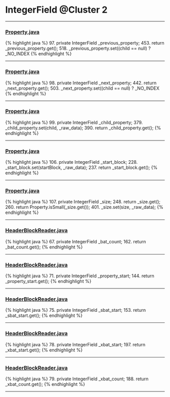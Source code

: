 # IntegerField @Cluster 2

***

### [Property.java](https://searchcode.com/codesearch/view/15642246/)
{% highlight java %}
97. private IntegerField        _previous_property;
453.     return _previous_property.get();
518.     _previous_property.set((child == null) ? _NO_INDEX
{% endhighlight %}

***

### [Property.java](https://searchcode.com/codesearch/view/15642246/)
{% highlight java %}
98. private IntegerField        _next_property;
442.     return _next_property.get();
503.     _next_property.set((child == null) ? _NO_INDEX
{% endhighlight %}

***

### [Property.java](https://searchcode.com/codesearch/view/15642246/)
{% highlight java %}
99. private IntegerField        _child_property;
379.     _child_property.set(child, _raw_data);
390.     return _child_property.get();
{% endhighlight %}

***

### [Property.java](https://searchcode.com/codesearch/view/15642246/)
{% highlight java %}
106. private IntegerField        _start_block;
228.     _start_block.set(startBlock, _raw_data);
237.     return _start_block.get();
{% endhighlight %}

***

### [Property.java](https://searchcode.com/codesearch/view/15642246/)
{% highlight java %}
107. private IntegerField        _size;
248.     return _size.get();
260.     return Property.isSmall(_size.get());
401.     _size.set(size, _raw_data);
{% endhighlight %}

***

### [HeaderBlockReader.java](https://searchcode.com/codesearch/view/15642256/)
{% highlight java %}
67. private IntegerField _bat_count;
162.     return _bat_count.get();
{% endhighlight %}

***

### [HeaderBlockReader.java](https://searchcode.com/codesearch/view/15642256/)
{% highlight java %}
71. private IntegerField _property_start;
144.     return _property_start.get();
{% endhighlight %}

***

### [HeaderBlockReader.java](https://searchcode.com/codesearch/view/15642256/)
{% highlight java %}
75. private IntegerField _sbat_start;
153.     return _sbat_start.get();
{% endhighlight %}

***

### [HeaderBlockReader.java](https://searchcode.com/codesearch/view/15642256/)
{% highlight java %}
78. private IntegerField _xbat_start;
197.     return _xbat_start.get();
{% endhighlight %}

***

### [HeaderBlockReader.java](https://searchcode.com/codesearch/view/15642256/)
{% highlight java %}
79. private IntegerField _xbat_count;
188.     return _xbat_count.get();
{% endhighlight %}

***


